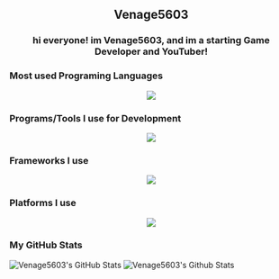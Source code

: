 <h2 align="center">Venage5603</h2>

<h3 align="center">hi everyone! im Venage5603, and im a starting Game Developer and YouTuber!</h3>
<h3> Most used Programing Languages</h3>

<p align="center">
  <a href="https://skillicons.dev">
    <img src="https://skillicons.dev/icons?i=c,cs,cpp,md" />
  </a>
</p>

<h3> Programs/Tools I use for Development</h3>

<p align="center">
  <a href="https://skillicons.dev">
    <img src="https://skillicons.dev/icons?i=git,unreal,visualstudio" />
  </a>
</p>

<h3> Frameworks I use</h3>

<p align="center">
  <a href="https://skillicons.dev">
    <img src="https://skillicons.dev/icons?i=dotnet" />
  </a>
</p>

<h3> Platforms I use</h3>

<p align="center">
  <a href="https://skillicons.dev">
    <img src="https://skillicons.dev/icons?i=discord,github,azure,twitter" />
  </a>
</p>

<h3> My GitHub Stats</h3>

![Venage5603's GitHub Stats](https://my-readme-stats-one.vercel.app/api?username=Venage5603&show_icons=true&theme=tokyonight)
![Venage5603's Github Stats](https://my-readme-stats-one.vercel.app/api/top-langs/?username=Venage5603&theme=tokyonight)
